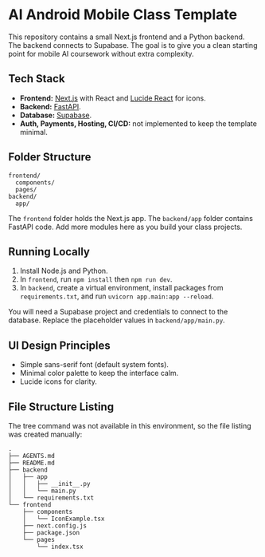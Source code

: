 <!-- README.md -->
<!-- Describes the simple full-stack template for an AI Android Mobile class. -->
<!-- Not a place for detailed business logic or secrets. -->

# AI Android Mobile Class Template

This repository contains a small Next.js frontend and a Python backend. The
backend connects to Supabase. The goal is to give you a clean starting point for
mobile AI coursework without extra complexity.

## Tech Stack

- **Frontend:** [Next.js](https://nextjs.org) with React and
  [Lucide React](https://lucide.dev) for icons.
- **Backend:** [FastAPI](https://fastapi.tiangolo.com).
- **Database:** [Supabase](https://supabase.com).
- **Auth, Payments, Hosting, CI/CD:** not implemented to keep the template
  minimal.

## Folder Structure

```
frontend/
  components/
  pages/
backend/
  app/
```

The `frontend` folder holds the Next.js app. The `backend/app` folder contains
FastAPI code. Add more modules here as you build your class projects.

## Running Locally

1. Install Node.js and Python.
2. In `frontend`, run `npm install` then `npm run dev`.
3. In `backend`, create a virtual environment, install packages from
   `requirements.txt`, and run `uvicorn app.main:app --reload`.

You will need a Supabase project and credentials to connect to the database.
Replace the placeholder values in `backend/app/main.py`.

## UI Design Principles

- Simple sans-serif font (default system fonts).
- Minimal color palette to keep the interface calm.
- Lucide icons for clarity.

## File Structure Listing

The tree command was not available in this environment, so the file listing was
created manually:

```
.
├── AGENTS.md
├── README.md
├── backend
│   ├── app
│   │   ├── __init__.py
│   │   └── main.py
│   └── requirements.txt
└── frontend
    ├── components
    │   └── IconExample.tsx
    ├── next.config.js
    ├── package.json
    └── pages
        └── index.tsx
```

